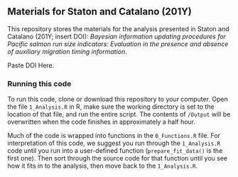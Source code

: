 ## Materials for Staton and Catalano (201Y)

This repository stores the materials for the analysis presented in Staton and Catalano (201Y; insert DOI): _Bayesian information updating procedures for Pacific salmon run size indicators: Evaluation in the presence and absence of auxiliary migration timing information_.

Paste DOI Here.

### Running this code

To run this code, clone or download this repository to your computer. Open the file `1_Analysis.R` in R, make sure the working directory is set to the location of that file, and run the entire script. The contents of `/Output` will be overwritten when the code finishes in approximately a half hour.

Much of the code is wrapped into functions in the `0_Functions.R` file. For interpretation of this code, we suggest you run through the `1_Analysis.R` code until you run into a user-defined function (`prepare_fit_data()` is the first one). Then sort through the source code for that function until you see how it fits in to the analysis, then move back to the `1_Analysis.R`.
